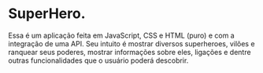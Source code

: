 # SuperHero.
Essa é um aplicação feita em JavaScript, CSS e HTML (puro) e com a integração de uma API. Seu intuito é mostrar diversos superheroes, vilões e ranquear seus poderes, mostrar informações sobre eles, ligações e dentre outras funcionalidades que o usuário poderá descobrir. 

